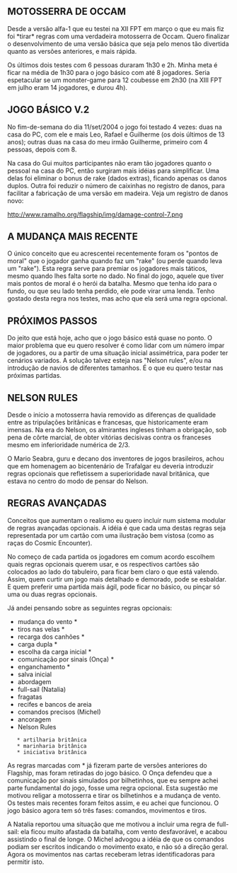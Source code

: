 ## MOTOSSERRA DE OCCAM

Desde a versão alfa-1 que eu testei na XII FPT em março o que eu mais
fiz foi \*tirar\* regras com uma verdadeira motosserra de Occam. Quero
finalizar o desenvolvimento de uma versão básica que seja pelo menos tão
divertida quanto as versões anteriores, e mais rápida.

Os últimos dois testes com 6 pessoas duraram 1h30 e 2h. Minha meta é
ficar na média de 1h30 para o jogo básico com até 8 jogadores. Seria
espetacular se um monster-game para 12 coubesse em 2h30 (na XIII FPT em
julho eram 14 jogadores, e durou 4h).

## JOGO BÁSICO V.2

No fim-de-semana do dia 11/set/2004 o jogo foi testado 4 vezes: duas na
casa do PC, com ele e mais Leo, Rafael e Guilherme (os dois últimos de
13 anos); outras duas na casa do meu irmão Guilherme, primeiro com 4
pessoas, depois com 8.

Na casa do Gui muitos participantes não eram tão jogadores quanto o
pessoal na casa do PC, então surgiram mais idéias para simplificar. Uma
delas foi eliminar o bonus de rake (dados extras), ficando apenas os
danos duplos. Outra foi reduzir o número de caixinhas no registro de
danos, para facilitar a fabricação de uma versão em madeira. Veja um
registro de danos novo:

<http://www.ramalho.org/flagship/img/damage-control-7.png>

## A MUDANÇA MAIS RECENTE

O único conceito que eu acrescentei recentemente foram os \"pontos de
moral\" que o jogador ganha quando faz um \"rake\" (ou perde quando leva
um \"rake\"). Esta regra serve para premiar os jogadores mais táticos,
mesmo quando lhes falta sorte no dado. No final do jogo, aquele que
tiver mais pontos de moral é o herói da batalha. Mesmo que tenha ido
para o fundo, ou que seu lado tenha perdido, ele pode virar uma lenda.
Tenho gostado desta regra nos testes, mas acho que ela será uma regra
opcional.

## PRÓXIMOS PASSOS

Do jeito que está hoje, acho que o jogo básico está quase no ponto. O
maior problema que eu quero resolver é como lidar com um número ímpar de
jogadores, ou a partir de uma situação inicial assimétrica, para poder
ter cenários variados. A solução talvez esteja nas \"Nelson rules\",
e/ou na introdução de navios de diferentes tamanhos. É o que eu quero
testar nas próximas partidas.

## NELSON RULES

Desde o início a motosserra havia removido as diferenças de qualidade
entre as tripulações britânicas e francesas, que historicamente eram
imensas. Na era do Nelson, os almirantes ingleses tinham a obrigação,
sob pena de côrte marcial, de obter vitórias decisivas contra os
franceses mesmo em inferioridade numérica de 2/3.

O Mario Seabra, guru e decano dos inventores de jogos brasileiros, achou
que em homenagem ao bicentenário de Trafalgar eu deveria introduzir
regras opcionais que refletissem a superioridade naval britânica, que
estava no centro do modo de pensar do Nelson.

## REGRAS AVANÇADAS

Conceitos que aumentam o realismo eu quero incluir num sistema modular
de regras avançadas opcionais. A idéia é que cada uma destas regras seja
representada por um cartão com uma ilustração bem vistosa (como as raças
do Cosmic Encounter).

No começo de cada partida os jogadores em comum acordo escolhem quais
regras opcionais querem usar, e os respectivos cartões são colocados ao
lado do tabuleiro, para ficar bem claro o que está valendo. Assim, quem
curtir um jogo mais detalhado e demorado, pode se esbaldar. E quem
preferir uma partida mais ágil, pode ficar no básico, ou pinçar só uma
ou duas regras opcionais.

Já andei pensando sobre as seguintes regras opcionais:

-   mudança do vento \*
-   tiros nas velas \*
-   recarga dos canhões \*
-   carga dupla \*
-   escolha da carga inicial \*
-   comunicação por sinais (Onça) \*
-   enganchamento \*
-   salva inicial
-   abordagem
-   full-sail (Natalia)
-   fragatas
-   recifes e bancos de areia
-   comandos precisos (Michel)
-   ancoragem
-   Nelson Rules

<!-- -->

       * artilharia britânica
       * marinharia britânica
       * iniciativa britânica

As regras marcadas com \* já fizeram parte de versões anteriores do
Flagship, mas foram retiradas do jogo básico. O Onça defendeu que a
comunicação por sinais simulados por bilhetinhos, que eu sempre achei
parte fundamental do jogo, fosse uma regra opcional. Esta sugestão me
motivou religar a motosserra e tirar os bilhetinhos e a mudança de
vento. Os testes mais recentes foram feitos assim, e eu achei que
funcionou. O jogo básico agora tem só três fases: comandos, movimentos e
tiros.

A Natalia reportou uma situação que me motivou a incluir uma regra de
full-sail: ela ficou muito afastada da batalha, com vento desfavorável,
e acabou assistindo o final de longe. O Michel advogou a idéia de que os
comandos podiam ser escritos indicando o movimento exato, e não só a
direção geral. Agora os movimentos nas cartas receberam letras
identificadoras para permitir isto.
